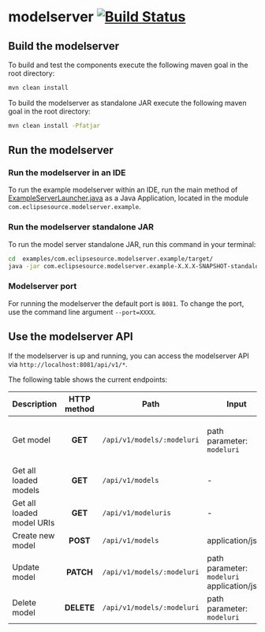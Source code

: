 # modelserver [![Build Status](https://travis-ci.org/eclipsesource/modelserver.svg?branch=master)](https://travis-ci.org/eclipsesource/modelserver)
## Build the modelserver
To build and test the components execute the following maven goal in the root directory:
```bash
mvn clean install
```
To build the modelserver as standalone JAR execute the following maven goal in the root directory:
```bash
mvn clean install -Pfatjar
```


## Run the modelserver
### Run the modelserver in an IDE
To run the example modelserver within an IDE, run the main method of [ExampleServerLauncher.java](https://github.com/eclipsesource/modelserver/blob/master/examples/com.eclipsesource.modelserver.example/src/main/java/com/eclipsesource/modelserver/example/ExampleServerLauncher.java) as a Java Application, located in the module `com.eclipsesource.modelserver.example`.


### Run the modelserver standalone JAR
To run the model server standalone JAR, run this command in your terminal:
```bash
cd  examples/com.eclipsesource.modelserver.example/target/
java -jar com.eclipsesource.modelserver.example-X.X.X-SNAPSHOT-standalone.jar
```

### Modelserver port
For running the modelserver the default port is `8081`.
To change the port, use the command line argument `--port=XXXX`.

## Use the modelserver API
If the modelserver is up and running, you can access the modelserver API via `http://localhost:8081/api/v1/*`.

The following table shows the current endpoints: 

|Description|HTTP method|Path|Input|Examples
|-|:-:|-|-|-
|Get model|__GET__|`/api/v1/models/:modeluri`|path parameter: `modeluri`| <ul><li>`/api/v1/models/Coffee.ecore`</li><li>`/api/v1/models/SuperBrewer3000.coffee`</li><li>`/api/v1/models/SuperBrewer3000.json`</li></ul>
|Get all loaded models|__GET__|`/api/v1/models`| -
|Get all loaded model URIs|__GET__|`/api/v1/modeluris`| -
|Create new model|__POST__|`/api/v1/models`|application/json
|Update model|__PATCH__|`/api/v1/models/:modeluri`|path parameter: `modeluri` <br> application/json
|Delete model|__DELETE__|`/api/v1/models/:modeluri`|path parameter: `modeluri`
